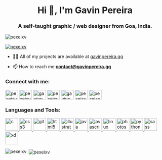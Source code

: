 <h1 align="center">Hi 👋, I'm Gavin Pereira</h1>
<h3 align="center">A self-taught graphic / web designer from Goa, India.</h3>

<p align="left"> <img src="https://komarev.com/ghpvc/?username=pexeixv&label=Profile%20views&color=0e75b6&style=flat" alt="pexeixv" /> </p>

<p align="left"> <a href="https://twitter.com/pexeixv" target="blank"><img src="https://img.shields.io/twitter/follow/pexeixv?logo=twitter&style=for-the-badge" alt="pexeixv" /></a> </p>

- 👨‍💻 All of my projects are available at [gavinpereira.gq](gavinpereira.gq)

- 📫 How to reach me **contact@gavinpereira.gq**

<h3 align="left">Connect with me:</h3>
<p align="left">
<a href="https://codepen.io/pexeixv" target="blank"><img align="center" src="https://cdn.jsdelivr.net/npm/simple-icons@3.0.1/icons/codepen.svg" alt="pexeixv" height="30" width="40" /></a>
<a href="https://twitter.com/pexeixv" target="blank"><img align="center" src="https://cdn.jsdelivr.net/npm/simple-icons@3.0.1/icons/twitter.svg" alt="pexeixv" height="30" width="40" /></a>
<a href="https://linkedin.com/in/gavinpereirain" target="blank"><img align="center" src="https://cdn.jsdelivr.net/npm/simple-icons@3.0.1/icons/linkedin.svg" alt="gavinpereirain" height="30" width="40" /></a>
<a href="https://fb.com/pexeixv" target="blank"><img align="center" src="https://cdn.jsdelivr.net/npm/simple-icons@3.0.1/icons/facebook.svg" alt="pexeixv" height="30" width="40" /></a>
<a href="https://instagram.com/gavinpereira.in" target="blank"><img align="center" src="https://cdn.jsdelivr.net/npm/simple-icons@3.0.1/icons/instagram.svg" alt="gavinpereira.in" height="30" width="40" /></a>
<a href="https://dribbble.com/pexeixv" target="blank"><img align="center" src="https://cdn.jsdelivr.net/npm/simple-icons@3.0.1/icons/dribbble.svg" alt="pexeixv" height="30" width="40" /></a>
<a href="https://www.behance.net/pexeixv" target="blank"><img align="center" src="https://cdn.jsdelivr.net/npm/simple-icons@3.0.1/icons/behance.svg" alt="pexeixv" height="30" width="40" /></a>
</p>

<h3 align="left">Languages and Tools:</h3>
<p align="left"> <a href="https://www.cprogramming.com/" target="_blank"> <img src="https://devicons.github.io/devicon/devicon.git/icons/c/c-original.svg" alt="c" width="40" height="40"/> </a> <a href="https://www.w3schools.com/css/" target="_blank"> <img src="https://devicons.github.io/devicon/devicon.git/icons/css3/css3-original-wordmark.svg" alt="css3" width="40" height="40"/> </a> <a href="https://git-scm.com/" target="_blank"> <img src="https://www.vectorlogo.zone/logos/git-scm/git-scm-icon.svg" alt="git" width="40" height="40"/> </a> <a href="https://www.w3.org/html/" target="_blank"> <img src="https://devicons.github.io/devicon/devicon.git/icons/html5/html5-original-wordmark.svg" alt="html5" width="40" height="40"/> </a> <a href="https://www.adobe.com/in/products/illustrator.html" target="_blank"> <img src="https://www.vectorlogo.zone/logos/adobe_illustrator/adobe_illustrator-icon.svg" alt="illustrator" width="40" height="40"/> </a> <a href="https://www.java.com" target="_blank"> <img src="https://devicons.github.io/devicon/devicon.git/icons/java/java-original-wordmark.svg" alt="java" width="40" height="40"/> </a> <a href="https://developer.mozilla.org/en-US/docs/Web/JavaScript" target="_blank"> <img src="https://devicons.github.io/devicon/devicon.git/icons/javascript/javascript-original.svg" alt="javascript" width="40" height="40"/> </a> <a href="https://www.linux.org/" target="_blank"> <img src="https://devicons.github.io/devicon/devicon.git/icons/linux/linux-original.svg" alt="linux" width="40" height="40"/> </a> <a href="https://www.photoshop.com/en" target="_blank"> <img src="https://devicons.github.io/devicon/devicon.git/icons/photoshop/photoshop-plain.svg" alt="photoshop" width="40" height="40"/> </a> <a href="https://www.python.org" target="_blank"> <img src="https://devicons.github.io/devicon/devicon.git/icons/python/python-original.svg" alt="python" width="40" height="40"/> </a> <a href="https://sass-lang.com" target="_blank"> <img src="https://devicons.github.io/devicon/devicon.git/icons/sass/sass-original.svg" alt="sass" width="40" height="40"/> </a> <a href="https://www.adobe.com/products/xd.html" target="_blank"> <img src="https://cdn.worldvectorlogo.com/logos/adobe-xd.svg" alt="xd" width="40" height="40"/> </a> </p>

<p><img align="left" src="https://github-readme-stats.vercel.app/api/top-langs?username=pexeixv&show_icons=true&locale=en&layout=compact" alt="pexeixv" /></p>

<p>&nbsp;<img align="center" src="https://github-readme-stats.vercel.app/api?username=pexeixv&show_icons=true&locale=en" alt="pexeixv" /></p>
